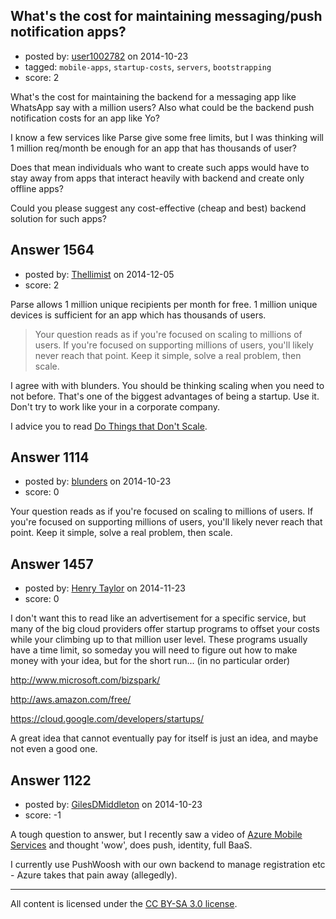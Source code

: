 ## What's the cost for maintaining messaging/push notification apps?

- posted by: [user1002782](https://stackexchange.com/users/983761/user1002782) on 2014-10-23
- tagged: `mobile-apps`, `startup-costs`, `servers`, `bootstrapping`
- score: 2

<p>What's the cost for maintaining the backend for a messaging app like WhatsApp say with a million users? Also what could be the backend push notification costs for an app like Yo?</p>

<p>I know a few services like Parse give some free limits, but I was thinking will 1 million req/month be enough for an app that has thousands of user?</p>

<p>Does that mean individuals who want to create such apps would have to stay away from apps that interact heavily with backend and create only offline apps?</p>

<p>Could you please suggest any cost-effective (cheap and best) backend solution for such apps?</p>



## Answer 1564

- posted by: [Thellimist](https://stackexchange.com/users/5431417/thellimist) on 2014-12-05
- score: 2

<p>Parse allows 1 million unique recipients per month for free. 1 million unique devices is sufficient for an app which has thousands of users. </p>

<blockquote>
  <p>Your question reads as if you're focused on scaling to millions of users. If you're focused on supporting millions of users, you'll likely never reach that point. Keep it simple, solve a real problem, then scale. </p>
</blockquote>

<p>I agree with with blunders. You should be thinking scaling when you need to not before. That's one of the biggest advantages of being a startup. Use it. Don't try to work like your in a corporate company.</p>

<p>I advice you to read <a href="http://paulgraham.com/ds.html" rel="nofollow">Do Things that Don't Scale</a>.</p>



## Answer 1114

- posted by: [blunders](https://stackexchange.com/users/216182/blunders) on 2014-10-23
- score: 0

<p>Your question reads as if you're focused on scaling to millions of users. If you're focused on supporting millions of users, you'll likely never reach that point. Keep it simple, solve a real problem, then scale. </p>



## Answer 1457

- posted by: [Henry Taylor](https://stackexchange.com/users/1734959/henry-taylor) on 2014-11-23
- score: 0

<p>I don't want this to read like an advertisement for a specific service, but many of the big cloud providers offer startup programs to offset your costs while your climbing up to that million user level.  These programs usually have a time limit, so someday you will need to figure out how to make money with your idea, but for the short run... (in no particular order)</p>

<p><a href="http://www.microsoft.com/bizspark/" rel="nofollow">http://www.microsoft.com/bizspark/</a></p>

<p><a href="http://aws.amazon.com/free/" rel="nofollow">http://aws.amazon.com/free/</a></p>

<p><a href="https://cloud.google.com/developers/startups/" rel="nofollow">https://cloud.google.com/developers/startups/</a></p>

<p>A great idea that cannot eventually pay for itself is just an idea, and maybe not even a good one.</p>



## Answer 1122

- posted by: [GilesDMiddleton](https://stackexchange.com/users/268546/gilesdmiddleton) on 2014-10-23
- score: -1

<p>A tough question to answer, but I recently saw a video of <a href="http://azure.microsoft.com/en-us/pricing/details/notification-hubs/" rel="nofollow">Azure Mobile Services</a> and thought 'wow', does push, identity, full BaaS. </p>

<p>I currently use PushWoosh with our own backend to manage registration etc - Azure takes that pain away (allegedly).</p>




---

All content is licensed under the [CC BY-SA 3.0 license](https://creativecommons.org/licenses/by-sa/3.0/).
